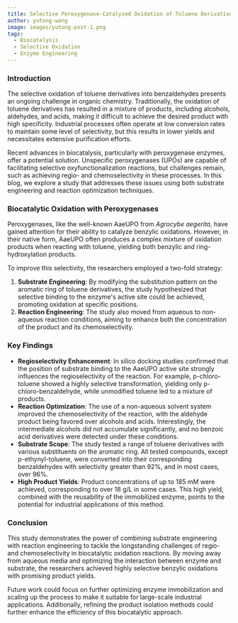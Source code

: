 ```yaml
---
title: Selective Peroxygenase-Catalyzed Oxidation of Toluene Derivatives to Benzaldehydes
author: yutong-wang
image: images/yutong-post-1.png
tags:
  - Biocatalysis
  - Selective Oxidation
  - Enzyme Engineering
---
```

### Introduction

The selective oxidation of toluene derivatives into benzaldehydes presents an ongoing challenge in organic chemistry. Traditionally, the oxidation of toluene derivatives has resulted in a mixture of products, including alcohols, aldehydes, and acids, making it difficult to achieve the desired product with high specificity. Industrial processes often operate at low conversion rates to maintain some level of selectivity, but this results in lower yields and necessitates extensive purification efforts.

Recent advances in biocatalysis, particularly with peroxygenase enzymes, offer a potential solution. Unspecific peroxygenases (UPOs) are capable of facilitating selective oxyfunctionalization reactions, but challenges remain, such as achieving regio- and chemoselectivity in these processes. In this blog, we explore a study that addresses these issues using both substrate engineering and reaction optimization techniques.

### Biocatalytic Oxidation with Peroxygenases

Peroxygenases, like the well-known AaeUPO from *Agrocybe aegerita*, have gained attention for their ability to catalyze benzylic oxidations. However, in their native form, AaeUPO often produces a complex mixture of oxidation products when reacting with toluene, yielding both benzylic and ring-hydroxylation products.

To improve this selectivity, the researchers employed a two-fold strategy:

1. **Substrate Engineering**: By modifying the substitution pattern on the aromatic ring of toluene derivatives, the study hypothesized that selective binding to the enzyme's active site could be achieved, promoting oxidation at specific positions.
2. **Reaction Engineering**: The study also moved from aqueous to non-aqueous reaction conditions, aiming to enhance both the concentration of the product and its chemoselectivity.

### Key Findings

- **Regioselectivity Enhancement**: In silico docking studies confirmed that the position of substrate binding to the AaeUPO active site strongly influences the regioselectivity of the reaction. For example, p-chloro-toluene showed a highly selective transformation, yielding only p-chloro-benzaldehyde, while unmodified toluene led to a mixture of products.
- **Reaction Optimization**: The use of a non-aqueous solvent system improved the chemoselectivity of the reaction, with the aldehyde product being favored over alcohols and acids. Interestingly, the intermediate alcohols did not accumulate significantly, and no benzoic acid derivatives were detected under these conditions.
- **Substrate Scope**: The study tested a range of toluene derivatives with various substituents on the aromatic ring. All tested compounds, except p-ethynyl-toluene, were converted into their corresponding benzaldehydes with selectivity greater than 92%, and in most cases, over 96%.
- **High Product Yields**: Product concentrations of up to 185 mM were achieved, corresponding to over 18 g/L in some cases. This high yield, combined with the reusability of the immobilized enzyme, points to the potential for industrial applications of this method.

### Conclusion

This study demonstrates the power of combining substrate engineering with reaction engineering to tackle the longstanding challenges of regio- and chemoselectivity in biocatalytic oxidation reactions. By moving away from aqueous media and optimizing the interaction between enzyme and substrate, the researchers achieved highly selective benzylic oxidations with promising product yields.

Future work could focus on further optimizing enzyme immobilization and scaling up the process to make it suitable for large-scale industrial applications. Additionally, refining the product isolation methods could further enhance the efficiency of this biocatalytic approach.
